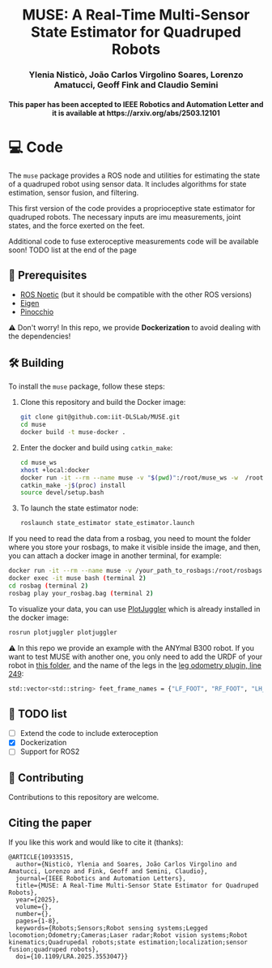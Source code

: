 <h1 align="center"> MUSE: A Real-Time Multi-Sensor State Estimator for Quadruped Robots </h1>
<h3 align="center">Ylenia Nisticò, João Carlos Virgolino Soares, Lorenzo Amatucci, Geoff Fink and Claudio Semini</h3>	

<h4 align="center">This paper has been accepted to IEEE Robotics and Automation Letter and it is available at https://arxiv.org/abs/2503.12101 

# :computer: Code

The `muse` package provides a ROS node and utilities for estimating the state of a quadruped robot using sensor data. It includes algorithms for state estimation, sensor fusion, and filtering.

This first version of the code provides a proprioceptive state estimator for quadruped robots. The necessary inputs are imu measurements, joint states, and the force exerted on the feet.

    
Additional code to fuse exteroceptive measurements code will be available soon!
TODO list at the end of the page
</h2>



## :t-rex: Prerequisites
* [ROS Noetic](https://wiki.ros.org/noetic/Installation/Ubuntu) (but it should be compatible with the other ROS versions)
* [Eigen](https://eigen.tuxfamily.org/index.php?title=Main_Page)
* [Pinocchio](https://github.com/stack-of-tasks/pinocchio/tree/master)

⚠️ Don't worry! In this repo, we provide **Dockerization** to avoid dealing with the dependencies!

## :hammer_and_wrench: Building

To install the `muse` package, follow these steps:

1. Clone this repository and build the Docker image:
    ```sh
    git clone git@github.com:iit-DLSLab/MUSE.git
    cd muse
    docker build -t muse-docker .
    ```

2. Enter the docker and build using `catkin_make`:
    ```sh
    cd muse_ws
    xhost +local:docker
    docker run -it --rm --name muse -v "$(pwd)":/root/muse_ws -w  /root/muse_ws muse-docker
    catkin_make -j$(proc) install
    source devel/setup.bash  
    ```
3. To launch the state estimator node:
   ```sh
   roslaunch state_estimator state_estimator.launch
   ```
If you need to read the data from a rosbag, you need to mount the folder where you store your rosbags, to make it visible inside the image, and then, you can attach a docker image in another terminal, for example:
```sh
docker run -it --rm --name muse -v /your_path_to_rosbags:/root/rosbags  -v "$(pwd)":/root/muse_ws -w /root/muse_ws muse-docker (terminal 1)
docker exec -it muse bash (terminal 2)
cd rosbag (terminal 2)
rosbag play your_rosbag.bag (terminal 2)
```
To visualize your data, you can use [PlotJuggler](https://github.com/facontidavide/PlotJuggler?tab=readme-ov-file) which is already installed in the docker image:
```sh
rosrun plotjuggler plotjuggler
```

:warning: In this repo we provide an example with the ANYmal B300 robot. If you want to test MUSE with another one, you only need to add the URDF of your robot in [this folder](https://github.com/iit-DLSLab/muse/tree/main/muse_ws/src/state_estimator/urdfs), and the name of the legs in the [leg odometry plugin, line 249](https://github.com/iit-DLSLab/muse/blob/main/muse_ws/src/state_estimator/src/plugins/leg_odometry_plugin.cpp#L249):

``` sh
std::vector<std::string> feet_frame_names = {"LF_FOOT", "RF_FOOT", "LH_FOOT", "RH_FOOT"};   // Update with your actual link names
```

## :scroll: TODO list
- [ ] Extend the code to include exteroception
- [x] Dockerization
- [ ] Support for ROS2

## :hugs: Contributing

Contributions to this repository are welcome.

## Citing the paper

If you like this work and would like to cite it (thanks):
```
@ARTICLE{10933515,
  author={Nisticò, Ylenia and Soares, João Carlos Virgolino and Amatucci, Lorenzo and Fink, Geoff and Semini, Claudio},
  journal={IEEE Robotics and Automation Letters}, 
  title={MUSE: A Real-Time Multi-Sensor State Estimator for Quadruped Robots}, 
  year={2025},
  volume={},
  number={},
  pages={1-8},
  keywords={Robots;Sensors;Robot sensing systems;Legged locomotion;Odometry;Cameras;Laser radar;Robot vision systems;Robot kinematics;Quadrupedal robots;state estimation;localization;sensor fusion;quadruped robots},
  doi={10.1109/LRA.2025.3553047}}
```





